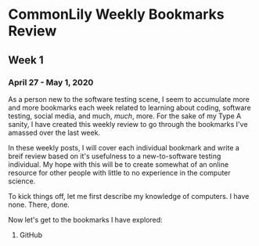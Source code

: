 # CommonLily Weekly Bookmarks Review
## Week 1
### April 27 - May 1, 2020

As a person new to the software testing scene, I seem to accumulate more and more bookmarks each week related to learning about coding, software testing, social media, and much, *much*, more.  For the sake of my Type A sanity, I have created this weekly review to go through the bookmarks I've amassed over the last week.  

In these weekly posts, I will cover each individual bookmark and write a breif review based on it's usefulness to a new-to-software testing individual. My hope with this will be to create somewhat of an online resource for other people with little to no experience in the computer science.

To kick things off, let me first describe my knowledge of computers. I have none. There, done.  

Now let's get to the bookmarks I have explored:

1. GitHub
